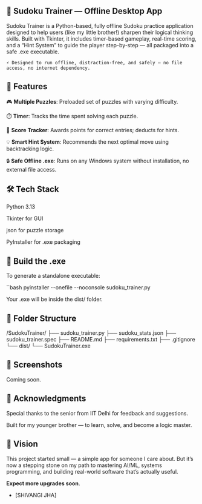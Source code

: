 ## 🧠 Sudoku Trainer — Offline Desktop App

Sudoku Trainer is a Python-based, fully offline Sudoku practice application designed to help users (like my little brother!) sharpen their logical thinking skills. Built with Tkinter, it includes timer-based gameplay, real-time scoring, and a “Hint System” to guide the player step-by-step — all packaged into a safe .exe executable.

    ⚡ Designed to run offline, distraction-free, and safely — no file access, no internet dependency.

## 🚀 Features

🎮 **Multiple Puzzles**: Preloaded set of puzzles with varying difficulty.

⏱️ **Timer**: Tracks the time spent solving each puzzle.

🧮 **Score Tracker**: Awards points for correct entries; deducts for hints.

💡 **Smart Hint System**: Recommends the next optimal move using backtracking logic.

🔒 **Safe Offline .exe**: Runs on any Windows system without installation, no external file access.



## 🛠️ Tech Stack

Python 3.13

Tkinter for GUI

json for puzzle storage

PyInstaller for .exe packaging


## 🧪 Build the .exe

To generate a standalone executable:

``bash
pyinstaller --onefile --noconsole sudoku_trainer.py

Your .exe will be inside the dist/ folder.

## 📁 Folder Structure

/SudokuTrainer/
├── sudoku_trainer.py
├── sudoku_stats.json
├── sudoku_trainer.spec
├── README.md
├── requirements.txt
├── .gitignore
└── dist/
    └── SudokuTrainer.exe


## 📸 Screenshots

 Coming soon.


## 🙌 Acknowledgments

Special thanks to the senior from IIT Delhi for feedback and suggestions.

Built for my younger brother — to learn, solve, and become a logic master.

## 🧠 Vision

This project started small — a simple app for someone I care about. But it’s now a stepping stone on my path to mastering AI/ML, systems programming, and building real-world software that’s actually useful.

**Expect more upgrades soon**.

- [SHIVANGI JHA]









